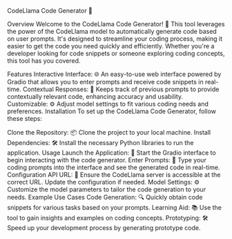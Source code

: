 CodeLlama Code Generator 🚀


Overview
Welcome to the CodeLlama Code Generator! 🎉 This tool leverages the power of the CodeLlama model to automatically generate code based on user prompts. 
It's designed to streamline your coding process, making it easier to get the code you need quickly and efficiently. Whether you're a developer looking for code snippets or someone exploring coding concepts, this tool has you covered.

Features
Interactive Interface: 🌐 An easy-to-use web interface powered by Gradio that allows you to enter prompts and receive code snippets in real-time.
Contextual Responses: 🧠 Keeps track of previous prompts to provide contextually relevant code, enhancing accuracy and usability.
Customizable: ⚙️ Adjust model settings to fit various coding needs and preferences.
Installation
To set up the CodeLlama Code Generator, follow these steps:

Clone the Repository: 📦 Clone the project to your local machine.
Install Dependencies: 🛠️ Install the necessary Python libraries to run the application.
Usage
Launch the Application: 🚀 Start the Gradio interface to begin interacting with the code generator.
Enter Prompts: 📝 Type your coding prompts into the interface and see the generated code in real-time.
Configuration
API URL: 🔗 Ensure the CodeLlama server is accessible at the correct URL. Update the configuration if needed.
Model Settings: ⚙️ Customize the model parameters to tailor the code generation to your needs.
Example Use Cases
Code Generation: 🔍 Quickly obtain code snippets for various tasks based on your prompts.
Learning Aid: 📚 Use the tool to gain insights and examples on coding concepts.
Prototyping: 🛠️ Speed up your development process by generating prototype code.
